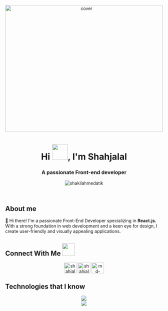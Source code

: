 <div  align="center">

<img  width="100%" height="406px"  src="https://user-images.githubusercontent.com/74038190/212749447-bfb7e725-6987-49d9-ae85-2015e3e7cc41.gif"  alt="cover" />

</div>
<h1  align="center">Hi <img  src  =  "https://user-images.githubusercontent.com/74038190/216120981-b9507c36-0e04-4469-8e27-c99271b45ba5.png"  width="50px"  height="50px">, I'm Shahjalal</h1>

<h3  align="center">A passionate Front-end developer</h3>

<p  align="center"><img src="https://streak-stats.demolab.com?user=mrkhan-dev&theme=highcontrast"  alt="shakilahmedatik" /></p>

<br>
<h2>About me</h2>
<p align="left">👋 Hi there! I'm a passionate Front-End Developer specializing in <b>React.js.</b> With a strong foundation in web development and a keen eye for design, I create user-friendly and visually appealing applications.</p>


<h2>Connect With Me <img  src  =  "https://img.icons8.com/?size=100&id=tL0EZNwjrowz&format=png&color=000000"  width="40px"  height="40px"></h2>
<p align="center"><a  href="https://web.facebook.com/shahjalalkhan110"  target="blank"><img  align="center"  src="https://raw.githubusercontent.com/rahuldkjain/github-profile-readme-generator/master/src/images/icons/Social/facebook.svg"  alt="shahjalalkhan"  height="34"  width="40" /></a>
<a  href="https://www.instagram.com/shahjalalkhan110"  target="blank"><img  align="center"  src="https://raw.githubusercontent.com/rahuldkjain/github-profile-readme-generator/master/src/images/icons/Social/instagram.svg"  alt="shahjalalkhan"  height="34"  width="40" /></a>
<a  href="www.linkedin.com/in/md-shahjalal2"  target="blank"><img  align="center"  src="https://raw.githubusercontent.com/rahuldkjain/github-profile-readme-generator/master/src/images/icons/Social/linked-in-alt.svg"  alt="md-shahjalal2"  height="34"  width="40" /></a>
</p>
<h2>Technologies that I know</h2>
<p align="center">
<img  src="https://skillicons.dev/icons?i=html,css,js,react,tailwind,nextjs" />
<br>
<img  src="https://skillicons.dev/icons?i=mongodb,express,nodejs,firebase,bootstrap" />
<p/>
